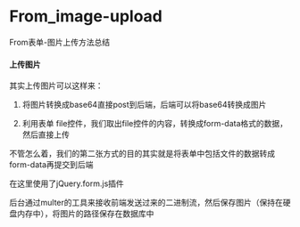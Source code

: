 # From_image-upload
From表单-图片上传方法总结
#### 上传图片
其实上传图片可以这样来：

1. 将图片转换成base64直接post到后端，后端可以将base64转换成图片

2. 利用表单 file控件，我们取出file控件的内容，转换成form-data格式的数据，然后直接上传

不管怎么着，我们的第二张方式的目的其实就是将表单中包括文件的数据转成form-data再提交到后端

在这里使用了jQuery.form.js插件

后台通过multer的工具来接收前端发送过来的二进制流，然后保存图片（保持在硬盘内存中），将图片的路径保存在数据库中
